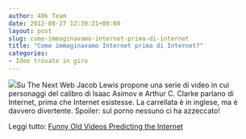 ```yaml
---
author: 40k Team
date: 2012-08-27 12:39:21+00:00
layout: post
slug: come-immaginavamo-internet-prima-di-internet
title: "Come immaginavamo Internet prima di Internet?"
categories:
- Idee trovate in giro
---
```


![](http://40k.it/wp-content/uploads/2012/08/3975819685_4b8b05321e_z-520x245.jpeg)Su The Next Web Jacob Lewis propone una serie di video in cui personaggi del calibro di Isaac Asimov e Arthur C. Clarke parlano di Internet, prima che Internet esistesse. La carrellata è in inglese, ma è davvero divertente. Spoiler: sul porno nessuno ci ha azzeccato!

Leggi tutto: [Funny Old Videos Predicting the Internet](http://thenextweb.com/shareables/2012/08/25/not-word-porn-piracy-early-conversations-internet/)
